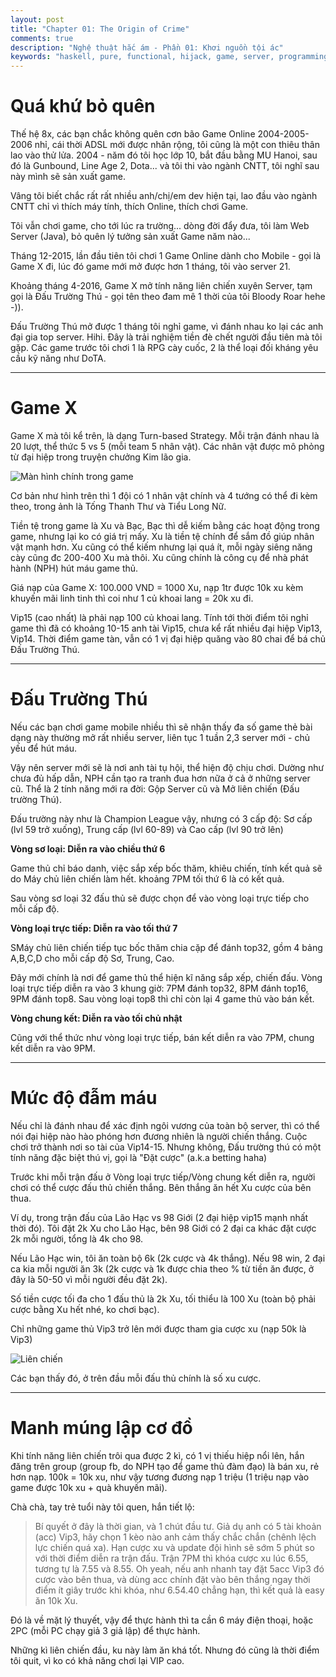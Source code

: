 ```yaml
---
layout: post
title: "Chapter 01: The Origin of Crime"
comments: true
description: "Nghệ thuật hắc ám - Phần 01: Khơi nguồn tội ác"
keywords: "haskell, pure, functional, hijack, game, server, programming"
---
```



# Quá khứ bỏ quên

Thế hệ 8x, các bạn chắc không quên cơn bão Game Online 2004-2005-2006 nhỉ, cái thời ADSL mới được nhân rộng, tôi cũng là một con thiêu thân lao vào thử lửa. 2004 - năm đó tôi học lớp 10, bắt đầu bằng MU Hanoi, sau đó là Gunbound, Line Age 2, Dota... và tôi thi vào ngành CNTT, tôi nghĩ sau này mình sẽ sản xuất game.

Vâng tôi biết chắc rất rất nhiều anh/chị/em dev hiện tại, lao đầu vào ngành CNTT chỉ vì thích máy tính, thích Online, thích chơi Game.

Tôi vẫn chơi game, cho tới lúc ra trường... dòng đời đẩy đưa, tôi làm Web Server (Java), bỏ quên lý tưởng sản xuất Game năm nào...

Tháng 12-2015, lần đầu tiên tôi chơi 1 Game Online dành cho Mobile - gọi là Game X đi, lúc đó game mới mở được hơn 1 tháng, tôi vào server 21.

Khoảng tháng 4-2016, Game X mở tính năng liên chiến xuyên Server, tạm gọi là Đấu Trường Thú - gọi tên theo đam mê 1 thời của tôi Bloody Roar hehe -)).

Đấu Trường Thú mở được 1 tháng tôi nghỉ game, vì đánh nhau ko lại các anh đại gia top server. Hihi. Đây là trải nghiệm tiền đè chết người đầu tiên mà tôi gặp. Các game trước tôi chơi 1 là RPG cày cuốc, 2 là thể loại đối kháng yêu cầu kỹ năng như DoTA.

---

# Game X

Game X mà tôi kể trên, là dạng Turn-based Strategy. Mỗi trận đánh nhau là 20 lượt, thể thức 5 vs 5 (mỗi team 5 nhân vật). Các nhân vật được mô phỏng từ đại hiệp trong truyện chưởng Kim lão gia.

![Màn hình chính trong game](/assets/images/aspect-of-programming/in-game.png)

Cơ bản như hình trên thì 1 đội có 1 nhân vật chính và 4 tướng có thể đi kèm theo, trong ảnh là Tống Thanh Thư và Tiểu Long Nữ.

Tiền tệ trong game là Xu và Bạc, Bạc thì dễ kiếm bằng các hoạt động trong game, nhưng lại ko có giá trị mấy. Xu là tiền tệ chính để sắm đồ giúp nhân vật mạnh hơn.
Xu cũng có thể kiếm nhưng lại quá ít, mỗi ngày siêng năng cày cũng đc 200-400 Xu mà thôi. Xu cũng chính là công cụ để nhà phát hành (NPH) hút máu game thủ.

Giá nạp của Game X: 100.000 VND = 1000 Xu, nạp 1tr được 10k xu kèm khuyến mãi linh tinh thì coi như 1 củ khoai lang = 20k xu đi.

Vip15 (cao nhất) là phải nạp 100 củ khoai lang. Tính tới thời điểm tôi nghỉ game thì đã có khoảng 10-15 anh tài Vip15, chưa kể rất nhiều đại hiệp Vip13, Vip14. Thời điểm game tàn, vẫn có 1 vị đại hiệp quăng vào 80 chai để bá chủ Đấu Trường Thú.

---

# Đấu Trường Thú

Nếu các bạn chơi game mobile nhiều thì sẽ nhận thấy đa số game thẻ bài dạng này thường mở rất nhiều server, liên tục 1 tuần 2,3 server mới - chủ yếu để hút máu.

Vậy nên server mới sẽ là nơi anh tài tụ hội, thể hiện độ chịu chơi. Dường như chưa đủ hấp dẫn, NPH cần tạo ra tranh đua hơn nữa ở cả ở những server cũ. Thể là 2 tính năng mới ra đời: Gộp Server cũ và Mở liên chiến (Đấu trường Thú).

Đấu trường này như là Champion League vậy, nhưng có 3 cấp độ: Sơ cấp (lvl 59 trở xuống), Trung cấp (lvl 60-89) và Cao cấp (lvl 90 trở lên)

**Vòng sơ loại: Diễn ra vào chiều thứ 6**

Game thủ chỉ báo danh, việc sắp xếp bốc thăm, khiêu chiến, tính kết quả sẽ do Máy chủ liên chiến làm hết. khoảng 7PM tối thứ 6 là có kết quả.

Sau vòng sơ loại 32 đấu thủ sẽ được chọn để vào vòng loại trực tiếp cho mỗi cấp độ.

**Vòng loại trực tiếp: Diễn ra vào tối thứ 7**

SMáy chủ liên chiến tiếp tục bốc thăm chia cặp để đánh top32, gồm 4 bảng A,B,C,D cho mỗi cấp độ Sơ, Trung, Cao.

Đây mới chính là nơi để game thủ thể hiện kĩ năng sắp xếp, chiến đấu. Vòng loại trực tiếp diễn ra vào 3 khung giờ: 7PM đánh top32, 8PM đánh top16, 9PM đánh top8. Sau vòng loại top8 thì chỉ còn lại 4 game thủ vào bán kết.

**Vòng chung kết: Diễn ra vào tối chủ nhật**

Cũng với thể thức như vòng loại trực tiếp, bán kết diễn ra vào 7PM, chung kết diễn ra vào 9PM.

---

# Mức độ đẫm máu

Nếu chỉ là đánh nhau để xác định ngôi vương của toàn bộ server, thì có thể nói đại hiệp nào hào phóng hơn đương nhiên là người chiến thắng. Cuộc chơi trở thành nơi so tài của Vip14-15. Nhưng không, Đấu trường thú có một tính năng đặc biệt thú vị, gọi là "Đặt cược" (a.k.a betting haha)

Trước khi mỗi trận đấu ở Vòng loại trực tiếp/Vòng chung kết diễn ra, người chơi có thể cược đấu thủ chiến thắng. Bên thắng ăn hết Xu cược của bên thua.

Ví dụ, trong trận đấu của Lão Hạc vs 98 Giới (2 đại hiệp vip15 mạnh nhất thời đó). Tôi đặt 2k Xu cho Lão Hạc, bên 98 Giới có 2 đại ca khác đặt cược 2k mỗi người, tổng là 4k cho 98.

Nếu Lão Hạc win, tôi ăn toàn bộ 6k (2k cược và 4k thắng). Nếu 98 win, 2 đại ca kia mỗi người ăn 3k (2k cược và 1k được chia theo % từ tiền ăn được, ở đây là 50-50 vì mỗi người đều đặt 2k).

Số tiền cược tối đa cho 1 đấu thủ là 2k Xu, tối thiểu là 100 Xu (toàn bộ phải cược bằng Xu hết nhé, ko chơi bạc).

Chỉ những game thủ Vip3 trở lên mới được tham gia cược xu (nạp 50k là Vip3)

![Liên chiến](/assets/images/aspect-of-programming/cross-war.png)

Các bạn thấy đó, ở trên đầu mỗi đấu thủ chính là số xu cược.

---

# Manh múng lập cơ đồ

Khi tính năng liên chiến trôi qua được 2 kì, có 1 vị thiếu hiệp nổi lên, hắn đăng trên group (group fb, do NPH tạo để game thủ đàm đạo) là bán xu, rẻ hơn nạp. 100k = 10k xu, như vậy tương đương nạp 1 triệu (1 triệu nạp vào game được 10k xu + quà khuyến mãi).

Chà chà, tay trẻ tuổi này tôi quen, hắn tiết lộ:

> Bí quyết ở đây là thời gian, và 1 chút đầu tư. Giả dụ anh có 5 tài khoản (acc) Vip3, hãy chọn 1 kèo nào anh cảm thấy chắc chắn (chênh lệch lực chiến quá xa). Hạn cược xu và update đội hình sẽ sớm 5 phút so với thời điểm diễn ra trận đấu. Trận 7PM thì khóa cược xu lúc 6.55, tương tự là 7.55 và 8.55. Oh yeah, nếu anh nhanh tay đặt 5acc Vip3 đó cược vào bên thua, và dùng acc chính đặt vào bên thắng ngay thời điểm ít giây trước khi khóa, như 6.54.40 chẳng hạn, thì kết quả là easy ăn 10k Xu.

Đó là về mặt lý thuyết, vậy để thực hành thì ta cần 6 máy điện thoại, hoặc 2PC (mỗi PC chạy giả 3 giả lập) để thực hành.

Những kì liên chiến đầu, ku này làm ăn khá tốt. Nhưng đó cũng là thời điểm tôi quit, vì ko có khả năng chơi lại VIP cao.